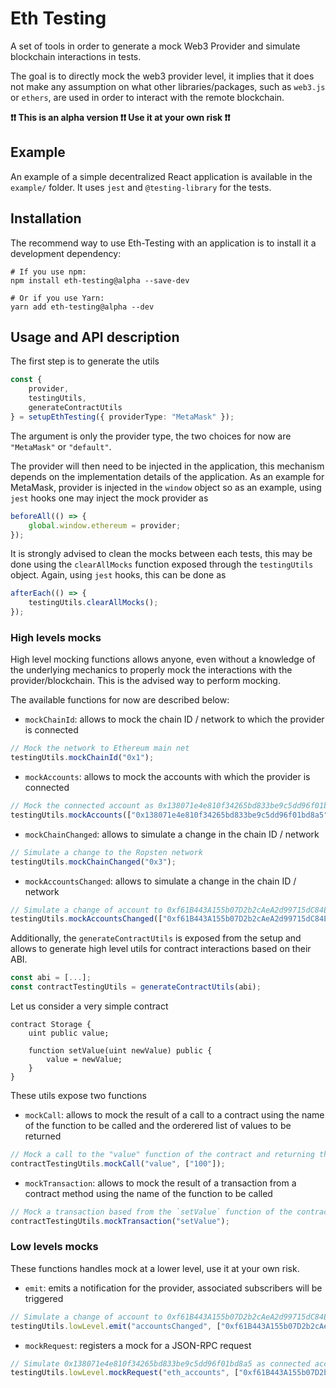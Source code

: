# Eth Testing

A set of tools in order to generate a mock Web3 Provider and simulate blockchain interactions in tests.

The goal is to directly mock the web3 provider level, it implies that it does not make any assumption on what other libraries/packages, such as `web3.js` or `ethers`, are used in order to interact with the remote blockchain.

**❗❗ This is an alpha version ❗❗ Use it at your own risk ❗❗**

## Example

An example of a simple decentralized React application is available in the `example/` folder. It uses `jest` and `@testing-library` for the tests. 

## Installation

The recommend way to use Eth-Testing with an application is to install it a development dependency:
```shell
# If you use npm:
npm install eth-testing@alpha --save-dev

# Or if you use Yarn:
yarn add eth-testing@alpha --dev
```

## Usage and API description

The first step is to generate the utils
```TypeScript
const {
    provider,
    testingUtils,
    generateContractUtils
} = setupEthTesting({ providerType: "MetaMask" });
```
The argument is only the provider type, the two choices for now are `"MetaMask"` or `"default"`.

The provider will then need to be injected in the application, this mechanism depends on the implementation details of the application. As an example for MetaMask, provider is injected in the `window` object so as an example, using `jest` hooks one may inject the mock provider as
```TypeScript
beforeAll(() => {
    global.window.ethereum = provider;
});
```

It is strongly advised to clean the mocks between each tests, this may be done using the `clearAllMocks` function exposed through the `testingUtils` object. Again, using `jest` hooks, this can be done as
```TypeScript
afterEach(() => {
    testingUtils.clearAllMocks();
});
```

### High levels mocks

High level mocking functions allows anyone, even without a knowledge of the underlying mechanics to properly mock the interactions with the provider/blockchain. This is the advised way to perform mocking.

The available functions for now are described below:
- `mockChainId`: allows to mock the chain ID / network to which the provider is connected
```TypeScript
// Mock the network to Ethereum main net
testingUtils.mockChainId("0x1");
```
- `mockAccounts`: allows to mock the accounts with which the provider is connected
```TypeScript
// Mock the connected account as 0x138071e4e810f34265bd833be9c5dd96f01bd8a5
testingUtils.mockAccounts(["0x138071e4e810f34265bd833be9c5dd96f01bd8a5"]);
```
- `mockChainChanged`: allows to simulate a change in the chain ID / network
```TypeScript
// Simulate a change to the Ropsten network
testingUtils.mockChainChanged("0x3");
```
- `mockAccountsChanged`: allows to simulate a change in the chain ID / network
```TypeScript
// Simulate a change of account to 0xf61B443A155b07D2b2cAeA2d99715dC84E839EEf
testingUtils.mockAccountsChanged(["0xf61B443A155b07D2b2cAeA2d99715dC84E839EEf"]);
```

Additionally, the `generateContractUtils` is exposed from the setup and allows to generate high level utils for contract interactions based on their ABI.
```TypeScript
const abi = [...];
const contractTestingUtils = generateContractUtils(abi);
```

Let us consider a very simple contract
```Solidity
contract Storage {
    uint public value;

    function setValue(uint newValue) public {
        value = newValue;
    }
}
```

These utils expose two functions
- `mockCall`: allows to mock the result of a call to a contract using the name of the function to be called and the orderered list of values to be returned
```TypeScript
// Mock a call to the "value" function of the contract and returning the uint 100
contractTestingUtils.mockCall("value", ["100"]);
```
- `mockTransaction`: allows to mock the result of a transaction from a contract method using the name of the function to be called
```TypeScript
// Mock a transaction based from the `setValue` function of the contract
contractTestingUtils.mockTransaction("setValue");
```

### Low levels mocks

These functions handles mock at a lower level, use it at your own risk.
- `emit`: emits a notification for the provider, associated subscribers will be triggered
```TypeScript
// Simulate a change of account to 0xf61B443A155b07D2b2cAeA2d99715dC84E839EEf
testingUtils.lowLevel.emit("accountsChanged", ["0xf61B443A155b07D2b2cAeA2d99715dC84E839EEf"]);
```
- `mockRequest`: registers a mock for a JSON-RPC request
```TypeScript
// Simulate 0x138071e4e810f34265bd833be9c5dd96f01bd8a5 as connected account
testingUtils.lowLevel.mockRequest("eth_accounts", ["0xf61B443A155b07D2b2cAeA2d99715dC84E839EEf"]);
```
